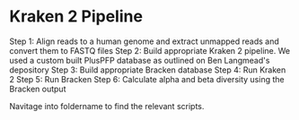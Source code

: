# Kraken 2 Pipeline
Step 1: Align reads to a human genome and extract unmapped reads and convert them to FASTQ files
Step 2: Build appropriate Kraken 2 pipeline. We used a custom built PlusPFP database as outlined on Ben Langmead's depository
Step 3: Build appropriate Bracken database
Step 4: Run Kraken 2
Step 5: Run Bracken
Step 6: Calculate alpha and beta diversity using the Bracken output

Navitage into foldername to find the relevant scripts.
